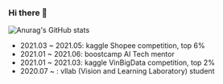 ### Hi there 👋


![Anurag's GitHub stats](https://github-readme-stats.vercel.app/api?username=SeHwanJoo&count_private=true)

<!--
**SeHwanJoo/SeHwanJoo** is a ✨ _special_ ✨ repository because its `README.md` (this file) appears on your GitHub profile.

Here are some ideas to get you started:

- 🔭 I’m currently working on ...
- 🌱 I’m currently learning ...
- 👯 I’m looking to collaborate on ...
- 🤔 I’m looking for help with ...
- 💬 Ask me about ...
- 📫 How to reach me: ...
- 😄 Pronouns: ...
- ⚡ Fun fact: ...
-->

- 2021.03 ~ 2021.05: kaggle Shopee competition, top 6%
- 2021.01 ~ 2021.06: boostcamp AI Tech mentor 
- 2021.01 ~ 2021.03: kaggle VinBigData competition, top 2%
- 2020.07 ~        : vllab (Vision and Learning Laboratory) student
